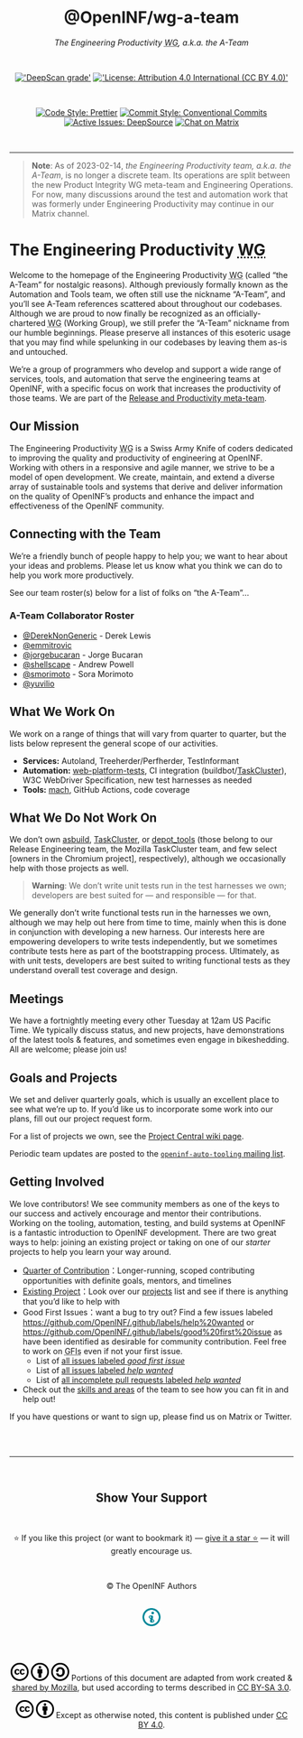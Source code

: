 <!-- Begin GitHub-Flavored Markdown (GFM)
See: https://docs.github.com/get-started/writing-on-github
Spec: https://github.github.com/gfm
-->

<div align="center">

# @OpenINF/wg-a-team

_The Engineering Productivity <abbr title="Working Group">WG</abbr>, a.k.a. the A-Team_

<br />

[!['DeepScan grade'][deepscan-badge]][deepscan-url]
[!['License: Attribution 4.0 International (CC BY 4.0)'][license-badge--shields]][license-badge-url]

</div>


<br />

<div align="center">

[![Code Style: Prettier][prettier-badge]][prettier-url]
[![Commit Style: Conventional Commits][conventional-commits-badge]][conventional-commits-url]
[![Active Issues: DeepSource][deepsource-badge]][deepsource-url]
[![Chat on Matrix][matrix-badge--shields]][matrix-url]

</div>

<br />

---

> **Note**: As of 2023-02-14, _the Engineering Productivity team, a.k.a. the
> A-Team_, is no longer a discrete team. Its operations are split between the
> new Product Integrity WG meta-team and Engineering Operations. For now, many
> discussions around the test and automation work that was formerly under
> Engineering Productivity may continue in our Matrix channel.

# The Engineering Productivity <abbr title="Working Group">WG</abbr>

Welcome to the homepage of the Engineering Productivity
<abbr title="Working Group">WG</abbr> (called “the A-Team” for nostalgic
reasons). Although previously formally known as the Automation and Tools team,
we often still use the nickname “A-Team”, and you’ll see A-Team references
scattered about throughout our codebases. Although we are proud to now finally
be recognized as an officially-chartered <abbr title="Working Group">WG</abbr>
(Working Group), we still prefer the “A-Team” nickname from our humble
beginnings. Please preserve all instances of this esoteric usage that you may
find while spelunking in our codebases by leaving them as-is and untouched.

We’re a group of programmers who develop and support a wide range of services,
tools, and automation that serve the engineering teams at OpenINF, with a
specific focus on work that increases the productivity of those teams. We are
part of the [Release and Productivity meta-team][].

## Our Mission

The Engineering Productivity <abbr title="Working Group">WG</abbr> is a Swiss
Army Knife of coders dedicated to improving the quality and productivity of
engineering at OpenINF. Working with others in a responsive and agile manner, we
strive to be a model of open development. We create, maintain, and extend a
diverse array of sustainable tools and systems that derive and deliver
information on the quality of OpenINF’s products and enhance the impact and
effectiveness of the OpenINF community.

## Connecting with the Team

We’re a friendly bunch of people happy to help you; we want to hear about your
ideas and problems. Please let us know what you think we can do to help you work
more productively.

See our team roster(s) below for a list of folks on “the A-Team”&hellip;

<!--
`ncu-team sync` command updates the special >>ncu-team-sync.team($org/$team)<<
comment blocks below with a list of members under the specified team.

See: https://nodejs.github.io/node-core-utils/docs/ncu-team.html#synchronize-files-with-special-blocks
-->

### A-Team Collaborator Roster

<!-- ncu-team-sync.team(OpenINF/wg-a-team) -->

* [@DerekNonGeneric](https://github.com/DerekNonGeneric) - Derek Lewis
* [@emmitrovic](https://github.com/emmitrovic)
* [@jorgebucaran](https://github.com/jorgebucaran) - Jorge Bucaran
* [@shellscape](https://github.com/shellscape) - Andrew Powell
* [@smorimoto](https://github.com/smorimoto) - Sora Morimoto
* [@yuvilio](https://github.com/yuvilio)

<!-- ncu-team-sync end -->

## What We Work On

We work on a range of things that will vary from quarter to quarter, but the
lists below represent the general scope of our activities.

- **Services:** Autoland, Treeherder/Perfherder, TestInformant
- **Automation:** [web-platform-tests][], CI integration (buildbot/[TaskCluster][]),
		W3C WebDriver Specification, new test harnesses as needed
- **Tools:** [mach][], GitHub Actions, code coverage

## What We Do Not Work On

We don’t own [asbuild][], [TaskCluster][], or [depot_tools][] (those belong to
our Release Engineering team, the Mozilla TaskCluster team, and few
select [owners in the Chromium project], respectively), although we
occasionally help with those projects as well.

> **Warning**: We don’t write unit tests run in the test harnesses we own;
> developers are best suited for &mdash; and responsible &mdash; for that.

We generally don’t write functional tests run in the harnesses we own, although
we may help out here from time to time, mainly when this is done in conjunction
with developing a new harness. Our interests here are empowering developers to
write tests independently, but we sometimes contribute tests here as part of the
bootstrapping process. Ultimately, as with unit tests, developers are best
suited to writing functional tests as they understand overall test coverage and
design.

## Meetings

We have a fortnightly meeting every other Tuesday at 12am US Pacific Time. We
typically discuss status, and new projects, have demonstrations of the latest
tools & features, and sometimes even engage in bikeshedding. All are welcome;
please join us!

## Goals and Projects

We set and deliver quarterly goals, which is usually an excellent place to see
what we’re up to. If you’d like us to incorporate some work into our plans, fill
out our project request form.

For a list of projects we own, see the [Project Central wiki page][].

Periodic team updates are posted to the [`openinf-auto-tooling` mailing list][].

## Getting Involved

We love contributors! We see community members as one of the keys to our success
and actively encourage and mentor their contributions. Working on the tooling,
automation, testing, and build systems at OpenINF is a fantastic introduction to
OpenINF development. There are two great ways to help: joining an existing
project or taking on one of our _starter_ projects to help you learn your way
around.

- [Quarter of Contribution][]&#xFF1A;Longer-running, scoped contributing
  opportunities with definite goals, mentors, and timelines
- [Existing Project][]&#xFF1A;Look over our [projects][] list and see if there
  is anything that you’d like to help with
- Good First Issues&#xFF1A;want a bug to try out? Find a few issues labeled
  https://github.com/OpenINF/.github/labels/help%20wanted or
  https://github.com/OpenINF/.github/labels/good%20first%20issue as have been
  identified as desirable for community contribution. Feel free to work on
  <abbr title="Good First Issues">GFIs</abbr> even if not your first issue.
  - List of [all issues labeled _good first issue_][i-gfi]
  - List of [all issues labeled _help wanted_][i-help]
  - List of [all incomplete pull requests labeled _help wanted_][pr-help]
- Check out the [skills and areas][] of the team to see how you can fit in and
  help out!

If you have questions or want to sign up, please find us on Matrix or Twitter.

<br /><br />

---

<br />

<div align="center">

## Show Your Support

<br />

⭐️ If you like this project (or want to bookmark it) &mdash; [give it a star ⭐️]
&mdash; it will greatly encourage us.

<br />
  
&copy; The OpenINF Authors

<br />

<a title="The OpenINF website" href="https://open.inf.is" rel="author">
  <img alt="The OpenINF logo" height="32px" width="32px" src="https://raw.githubusercontent.com/openinf/openinf.github.io/live/logo.svg?sanitize=true" />
</a>

<br /><br />

![CC logo icon] ![CC BY icon] ![CC SA icon] Portions of this document are
adapted from work created &amp; [shared by Mozilla][moz-policies], but used
according to terms described in [CC BY-SA 3.0].

![CC logo icon] ![CC BY icon] Except as otherwise noted, this content is
published under [CC BY 4.0].

</div>

[**@OpenINF**]: https://github.com/OpenINF

<!-- 3P Tools -->
[asbuild]: https://github.com/OpenINF/openinf-asbuild
[depot_tools]: https://commondatastorage.googleapis.com/chrome-infra-docs/flat/depot_tools/docs/html/depot_tools.html
[mach]: https://firefox-source-docs.mozilla.org/mach/index.html
[TaskCluster]: https://taskcluster.net

<!-- Misc. doc links -->
[i-gfi]:
  https://github.com/search?q=org%3Aopeninf+is%3Aissue+is%3Aopen+label%3A%22good+first+issue%22
[i-help]:
  https://github.com/search?q=org%3Aopeninf+is%3Aissue+is%3Aopen+label%3A%22help+wanted%22
[`openinf-auto-tooling` mailing list]: https://groups.google.com/g/openinf-auto-tooling
[Project Central wiki page]: https://github.com/OpenINF/wg-a-team/wiki/Project-Central
[projects]: https://github.com/OpenINF/wg-a-team/wiki/Project-Central
[pr-help]:
  https://github.com/search?q=org%3Aopeninf+is%3Apr+is%3Aopen+label%3A%22help+wanted%22
[Existing Project]: https://github.com/OpenINF/wg-a-team/wiki/Project-Central
[Quarter of Contribution]:
  https://github.com/OpenINF/wg-a-team/wiki/Auto-Tooling#quarter-of-contribution
[Release Engineering team]: https://github.com/OpenINF/wg-release-n-productiv
[Release and Productivity meta-team]: https://github.com/OpenINF/wg-release-n-productiv
[Release Engineering team]: https://github.com/OpenINF/wg-release-n-productiv
[skills and areas]:
  https://github.com/OpenINF/wg-a-team/wiki/Auto-Tooling#skills-and-areas
[web-platform-tests]: https://firefox-source-docs.mozilla.org/web-platform/index.html

<!-- Readme template doc links -->
[cc by icon]: ./doc/img/cc-by_icon.svg 'Attribution icon'
[cc logo icon]: ./doc/img/cc_icon.svg 'Creative Commons icon'
[cc sa icon]: ./doc/img/cc-sa_icon.svg 'ShareAlike icon'
[cc by-sa 3.0]:
  https://creativecommons.org/licenses/by-sa/3.0
  'Creative Commons Attribution-ShareAlike 3.0 Unported license (CC BY-SA 3.0)'
[cc by 4.0]:
  https://creativecommons.org/licenses/by/4.0
  'Creative Commons Attribution 4.0 International license (CC BY 4.0)'
[deepscan-badge]: https://deepscan.io/api/teams/18447/projects/23889/branches/729809/badge/grade.svg 'DeepScan grade'
[deepscan-url]: https://deepscan.io/dashboard#view=project&tid=18447&pid=23889&bid=729809 'DeepScan grade'
[deepsource-badge]: https://deepsource.io/gh/OpenINF/wg-a-team.svg/?label=active+issues&show_trend=true&token=-hDHKwWTwXpLGLvv-7rWktKC
[deepsource-url]: https://deepsource.io/gh/OpenINF/wg-a-team/?ref=repository-badge 'Active Issues: DeepSource'
[conventional-commits-badge]: https://img.shields.io/badge/commit%20style-Conventional-%23fa6673?logoColor=white&logo=data:image/svg+xml;base64,PHN2ZyB4bWxucz0iaHR0cDovL3d3dy53My5vcmcvMjAwMC9zdmciIHZpZXdCb3g9IjAgMCAzMCAzMCI+PHBhdGggc3R5bGU9ImZpbGw6ICNGRkYiIGQ9Ik0xNSwyQTEzLDEzLDAsMSwxLDIsMTUsMTMsMTMsMCwwLDEsMTUsMm0wLTJBMTUsMTUsMCwxLDAsMzAsMTUsMTUsMTUsMCwwLDAsMTUsMFoiLz48L3N2Zz4K 'Commit Style: Conventional Commits'
[conventional-commits-url]: https://www.conventionalcommits.org 'Commit Style: Conventional Commits'
[give it a star ⭐️]: https://github.com/OpenINF/openinf-util-text/stargazers
[license-badge--shields]: https://img.shields.io/badge/license-CC_BY_4.0-blue.svg?logo=github 'License: CC-BY-4.0'
[license-badge-url]: https://spdx.org/licenses/CC-BY-4.0.html 'License: CC BY 4.0'
[matrix-badge--shields]: https://img.shields.io/badge/matrix-join%20chat-%2346BC99?logo=matrix 'Chat on Matrix'
[matrix-url]: https://matrix.to/#/#openinf:matrix.org 'You&apos;re invited to talk on Matrix'
[moz-policies]:
  https://www.mozilla.org/en-US/foundation/licensing/
  'Mozilla Licensing Policies'
[prettier-badge]: https://img.shields.io/badge/code_style-Prettier-ff69b4.svg?logo=prettier 'Code Style: Prettier'
[prettier-url]: https://prettier.io/playground 'Code Style: Prettier'
